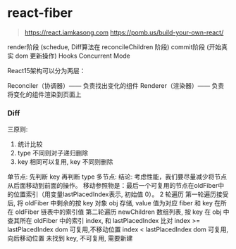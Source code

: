 # react-fiber

> https://react.iamkasong.com
> https://pomb.us/build-your-own-react/


render阶段 (schedue, Diff算法在 reconcileChildren 阶段)
commit阶段 (开始真实 dom 更新操作)
Hooks
Concurrent Mode

React15架构可以分为两层：

Reconciler（协调器）—— 负责找出变化的组件
Renderer（渲染器）—— 负责将变化的组件渲染到页面上


### Diff
三原则:
1. 统计比较
2. type 不同则对子递归删除
3. key 相同可以复用, key 不同则删除


单节点:
    先判断 key 再判断 type
多节点:
    结论: 考虑性能，我们要尽量减少将节点从后面移动到前面的操作。
    移动参照物是：最后一个可复用的节点在oldFiber中的位置索引（用变量lastPlacedIndex表示, 初始值 0）。
    2 轮遍历
    第一轮遍历接受后, 将 oldFiber 中剩余的按 key 对象 obj 存储, value 值为对应 fiber 和 key 在所在 oldFiber 链表中的索引值
    第二轮遍历 newChildren 数组列表, 按 key 在 obj 中查其所在 oldFiber 中的索引 index, 和 lastPlacedIndex 比对
    index >= lastPlacedIndex dom 可复用,不移动位置
    index <  lastPlacedIndex dom 可复用,向后移动位置
    未找到 key, 不可复用, 需要新建